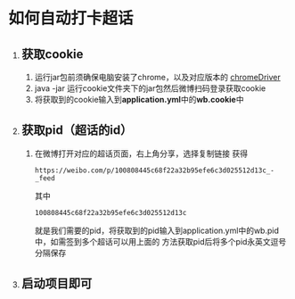 # 如何自动打卡超话

1. ## 获取cookie

    1. 运行jar包前须确保电脑安装了chrome，以及对应版本的 [chromeDriver](https://chromedriver.chromium.org/downloads/version-selection)
    2. java -jar 运行cookie文件夹下的jar包然后微博扫码登录获取cookie
    3. 将获取到的cookie输入到**application.yml**中的**wb.cookie**中

2. ## 获取pid（超话的id）

    1. 在微博打开对应的超话页面，右上角分享，选择复制链接 获得

       ```
       https://weibo.com/p/100808445c68f22a32b95efe6c3d025512d13c_-_feed
       ```

       其中

       ```
       100808445c68f22a32b95efe6c3d025512d13c
       ```

       就是我们需要的pid，将获取到的pid输入到application.yml中的wb.pid中，如需签到多个超话可以用上面的 方法获取pid后将多个pid永英文逗号分隔保存

3. ## 启动项目即可

